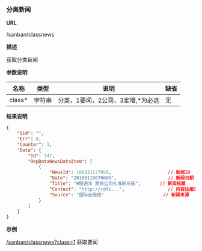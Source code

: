
### 分类新闻 

**URL**

/sanban/classnews

**描述**

获取分类新闻

**参数说明**

|名称|类型|说明|缺省|
| -------- | -------- | -------- | -------- |
|class\*|字符串|分类，1要闻，2公司，3定增,\*为必选|无|


**结果说明**

```json
{
    "Qid": "",
    "Err": 0,
    "Counter": 1,
    "Data": {
        "Id": 147,                                         
        "RepDataNewsDataItem": [
            {
                "NewsId": 108331177959,                     // 新闻ID
                "Date": "20160118070000",                   // 新闻日期
                "Title": "H股遇冷 期货公司扎堆新三板",       // 新闻标题
                "Context": "http://rdfi...",                // 内容压缩文件下载url
                "Source": "国际金融报"                      // 新闻来源
            }
        ]
    }
}
```

**示例**

[/sanban/classnews?class=1]($APIHOST$/sanban/classnews?class=1)
获取要闻 

